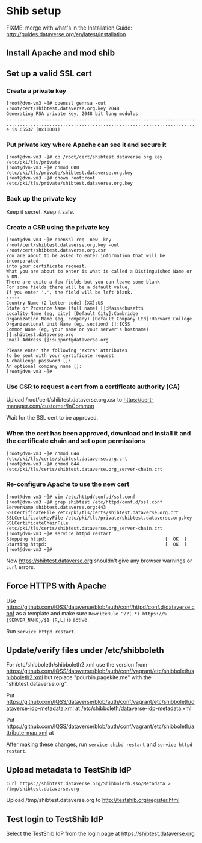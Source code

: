 # Shib setup

FIXME: merge with what's in the Installation Guide: http://guides.dataverse.org/en/latest/installation 

## Install Apache and mod shib

## Set up a valid SSL cert

### Create a private key

    [root@dvn-vm3 ~]# openssl genrsa -out /root/cert/shibtest.dataverse.org.key 2048
    Generating RSA private key, 2048 bit long modulus
    ..............................................................................................................+++
    ..............................................................................................................................+++
    e is 65537 (0x10001)

### Put private key where Apache can see it and secure it

    [root@dvn-vm3 ~]# cp /root/cert/shibtest.dataverse.org.key /etc/pki/tls/private
    [root@dvn-vm3 ~]# chmod 600 /etc/pki/tls/private/shibtest.dataverse.org.key
    [root@dvn-vm3 ~]# chown root:root /etc/pki/tls/private/shibtest.dataverse.org.key

### Back up the private key

Keep it secret. Keep it safe.

### Create a CSR using the private key

    [root@dvn-vm3 ~]# openssl req -new -key /root/cert/shibtest.dataverse.org.key -out /root/cert/shibtest.dataverse.org.csr
    You are about to be asked to enter information that will be incorporated
    into your certificate request.
    What you are about to enter is what is called a Distinguished Name or a DN.
    There are quite a few fields but you can leave some blank
    For some fields there will be a default value,
    If you enter '.', the field will be left blank.
    -----
    Country Name (2 letter code) [XX]:US
    State or Province Name (full name) []:Massachusetts
    Locality Name (eg, city) [Default City]:Cambridge
    Organization Name (eg, company) [Default Company Ltd]:Harvard College
    Organizational Unit Name (eg, section) []:IQSS
    Common Name (eg, your name or your server's hostname) []:shibtest.dataverse.org
    Email Address []:support@dataverse.org

    Please enter the following 'extra' attributes
    to be sent with your certificate request
    A challenge password []:
    An optional company name []:
    [root@dvn-vm3 ~]#

### Use CSR to request a cert from a certificate authority (CA)

Upload /root/cert/shibtest.dataverse.org.csr to https://cert-manager.com/customer/InCommon

Wait for the SSL cert to be approved.

### When the cert has been approved, download and install it and the certificate chain and set open permissions

    [root@dvn-vm3 ~]# chmod 644 /etc/pki/tls/certs/shibtest.dataverse.org.crt
    [root@dvn-vm3 ~]# chmod 644 /etc/pki/tls/certs/shibtest.dataverse.org_server-chain.crt

### Re-configure Apache to use the new cert

    [root@dvn-vm3 ~]# vim /etc/httpd/conf.d/ssl.conf
    [root@dvn-vm3 ~]# grep shibtest /etc/httpd/conf.d/ssl.conf
    ServerName shibtest.dataverse.org:443
    SSLCertificateFile /etc/pki/tls/certs/shibtest.dataverse.org.crt
    SSLCertificateKeyFile /etc/pki/tls/private/shibtest.dataverse.org.key
    SSLCertificateChainFile /etc/pki/tls/certs/shibtest.dataverse.org_server-chain.crt
    [root@dvn-vm3 ~]# service httpd restart
    Stopping httpd:                                            [  OK  ]
    Starting httpd:                                            [  OK  ]
    [root@dvn-vm3 ~]#

Now https://shibtest.dataverse.org shouldn't give any browser warnings or `curl` errors.

## Force HTTPS with Apache

Use https://github.com/IQSS/dataverse/blob/auth/conf/httpd/conf.d/dataverse.conf as a template and make sure `RewriteRule ^/?(.*) https://%{SERVER_NAME}/$1 [R,L]` is active.

Run `service httpd restart`.

## Update/verify files under /etc/shibboleth

For /etc/shibboleth/shibboleth2.xml use the version from https://github.com/IQSS/dataverse/blob/auth/conf/vagrant/etc/shibboleth/shibboleth2.xml but replace "pdurbin.pagekite.me" with the "shibtest.dataverse.org".

Put https://github.com/IQSS/dataverse/blob/auth/conf/vagrant/etc/shibboleth/dataverse-idp-metadata.xml at /etc/shibboleth/dataverse-idp-metadata.xml

Put https://github.com/IQSS/dataverse/blob/auth/conf/vagrant/etc/shibboleth/attribute-map.xml at 

After making these changes, run `service shibd restart` and `service httpd restart`.

## Upload metadata to TestShib IdP

    curl https://shibtest.dataverse.org/Shibboleth.sso/Metadata > /tmp/shibtest.dataverse.org

Upload /tmp/shibtest.dataverse.org to http://testshib.org/register.html

## Test login to TestShib IdP

Select the TestShib IdP from the login page at https://shibtest.dataverse.org
